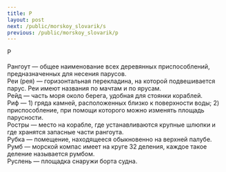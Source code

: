```yaml
---
title: Р
layout: post
next: /public/morskoy_slovarik/s
previous: /public/morskoy_slovarik/p
---
```


Р  
   
Рангоут — общее наименование всех деревянных приспособлений, предназначенных для несения парусов.  
Реи (рея) — горизонтальная перекладина, на которой подвешивается парус. Реи имеют названия по мачтам и по ярусам.  
Рейд — часть моря около берега, удобная для стоянки кораблей.  
Риф — 1) гряда камней, расположенных близко к поверхности воды; 2) приспособление, при помощи которого можно изменять площадь парусности.  
Ростры — место на корабле, где устанавливаются крупные шлюпки и где хранятся запасные части рангоута.  
Рубка — помещение, находящееся обыкновенно на верхней палубе.  
Румб — морской компас имеет на круге 32 деления, каждое такое деление называется румбом.  
Руслень — площадка снаружи борта судна.